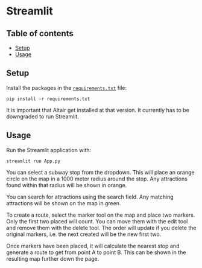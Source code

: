 # Streamlit

## Table of contents

- [Setup](#setup)
- [Usage](#usage)

## Setup

Install the packages in the [`requirements.txt`](requirements.txt) file:

```shell
pip install -r requirements.txt
```

It is important that Altair get installed at that version. It currently has to be downgraded to run Streamlit.

## Usage

Run the Streamlit application with:

```shell
streamlit run App.py
```

You can select a subway stop from the dropdown. This will place an orange circle on the map in a 1000 meter radius around the stop. Any attractions found within that radius will be shown in orange.

You can search for attractions using the search field. Any matching attractions will be shown on the map in green.

To create a route, select the marker tool on the map and place two markers. Only the first two placed will count. You can move them with the edit tool and remove them with the delete tool. The order will update if you delete the original markers, i.e. the next created will be the new first two.

Once markers have been placed, it will calculate the nearest stop and generate a route to get from point A to point B. This can be shown in the resulting map further down the page.
